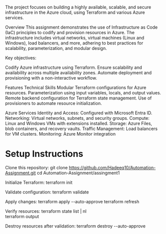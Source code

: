 The project focuses on building a highly available, scalable, and secure infrastructure in the Azure cloud, using Terraform and various Azure services.

Overview
This assignment demonstrates the use of Infrastructure as Code (IaC) principles to codify and provision resources in Azure. The infrastructure includes virtual networks, virtual machines (Linux and Windows), load balancers, and more, adhering to best practices for scalability, parameterization, and modular design.

Key objectives:

Codify Azure infrastructure using Terraform.
Ensure scalability and availability across multiple availability zones.
Automate deployment and provisioning with a non-interactive workflow.

Features
Technical Skills
Modular Terraform configurations for Azure resources.
Parameterization using input variables, locals, and output values.
Remote backend configuration for Terraform state management.
Use of provisioners to automate resource initialization.

Azure Services
Identity and Access: Configured with Microsoft Entra ID.
Networking: Virtual networks, subnets, and security groups.
Compute: Linux and Windows VMs with extensions installed.
Storage: Azure Files, blob containers, and recovery vaults.
Traffic Management: Load balancers for VM clusters.
Monitoring: Azure Monitor integration

# Setup Instructions

Clone this repository:
git clone https://github.com/Hadeeq10/Automation-Assignment.git
cd Automation-Assignment/assingment1

Initialize Terraform:
terraform init

Validate configuration:
terraform validate

Apply changes:
terraform apply --auto-approve
terraform refresh

Verify resources:
terraform state list | nl  
terraform output  

Destroy resources after validation:
terraform destroy --auto-approve

